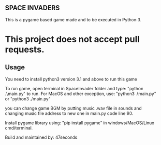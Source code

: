   ## SPACE INVADERS

  This is a pygame based game made and to be executed in Python 3.

  # This project does not accept pull requests.

  ## Usage

  You need to install python3 version 3.1 and above to run this game

  To run game, open terminal in SpaceInvader folder and type: "python .\main.py" to run. For MacOS and other exception, use: "python3 .\main.py" or "python3 ./main.py"

  you can change game BGM by putting music .wav file in sounds and changing music file address to new one in main.py code line 90.
   
  Install pygame library using: "pip install pygame" in windows/MacOS/Linux cmd/terminal.
    
  Build and maintained by: 47seconds